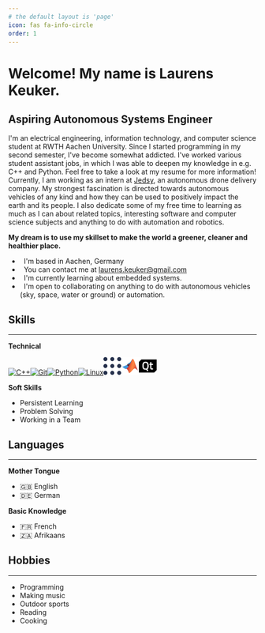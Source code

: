 ```yaml
---
# the default layout is 'page'
icon: fas fa-info-circle
order: 1
---
```


Welcome! My name is Laurens Keuker.
======================================================================================================================================

Aspiring Autonomous Systems Engineer
------------------------------------------

I'm an electrical engineering, information technology, and computer science student at RWTH Aachen University. Since I started programming in my second semester, I've become somewhat addicted. I've worked various student assistant jobs, in which I was able to deepen my knowledge in e.g. C++ and Python. Feel free to take a look at my resume for more information! Currently, I am working as an intern at [Jedsy](https://jedsy.com/), an autonomous drone delivery company. My strongest fascination is directed towards autonomous vehicles of any kind and how they can be used to positively impact the earth and its people. I also dedicate some of my free time to learning as much as I can about related topics, interesting software and computer science subjects and anything to do with automation and robotics.

**My dream is to use my skillset to make the world a greener, cleaner and healthier place.**

* <i class="fa-solid fa-earth-africa"></i>  I'm based in Aachen, Germany
* <i class="fa-solid fa-envelope"></i>  You can contact me at [laurens.keuker@gmail.com](mailto:laurens.keuker@gmail.com)
* <i class="fa-solid fa-school"></i>  I'm currently learning about embedded systems.
* <i class="fa-solid fa-handshake"></i>  I'm open to collaborating on anything to do with autonomous vehicles (sky, space, water or ground) or automation.

## Skills  
---

**Technical**  
<p align="left">
<a href="https://docs.microsoft.com/en-us/cpp/?view=msvc-170" target="_blank" rel="noreferrer"><img src="https://raw.githubusercontent.com/danielcranney/readme-generator/main/public/icons/skills/cplusplus-colored.svg" width="36" height="36" alt="C++" /></a><a href="https://git-scm.com/" target="_blank" rel="noreferrer"><img src="https://raw.githubusercontent.com/danielcranney/readme-generator/main/public/icons/skills/git-colored.svg" width="36" height="36" alt="Git" /></a><a href="https://www.python.org/" target="_blank" rel="noreferrer"><img src="https://raw.githubusercontent.com/danielcranney/readme-generator/main/public/icons/skills/python-colored.svg" width="36" height="36" alt="Python" /></a><a href="https://www.linux.org" target="_blank" rel="noreferrer"><img src="https://raw.githubusercontent.com/danielcranney/readme-generator/main/public/icons/skills/linux-colored.svg" width="36" height="36" alt="Linux" /></a><a href="https://docs.ros.org/en/iron/index.html" target="_blank" rel="noreferrer"><img src="media/icons/ros-icon.svg" width="36" height="36" alt="C++" /></a><a href="https://www.mathworks.com/help/matlab/" target="_blank" rel="noreferrer"><img src="media/icons/matlab.svg" width="36" height="36" alt="C++" /></a><a href="https://www.qt.io/product/development-tools" target="_blank" rel="noreferrer"><img src="media/icons/qt.svg" width="36" height="36" alt="C++" /></a>
</p>

**Soft Skills**
* Persistent Learning
* Problem Solving
* Working in a Team

## Languages
---
**Mother Tongue**  
* 🇬🇧 English  
* 🇩🇪 German  

**Basic Knowledge**  
* 🇫🇷 French   
* 🇿🇦 Afrikaans  

## Hobbies 
--- 
* <i class="fa-solid fa-code"></i> Programming  
* <i class="fa-solid fa-music"></i> Making music  
* <i class="fa-solid fa-person-hiking"></i> Outdoor sports  
* <i class="fa-solid fa-book"></i> Reading  
* <i class="fa-solid fa-bowl-food"></i> Cooking  
